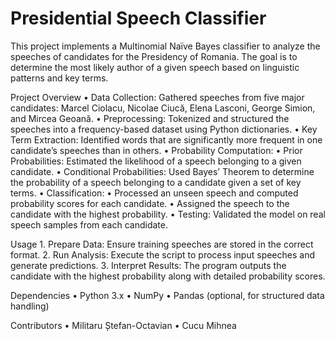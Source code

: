 # Presidential Speech Classifier

This project implements a Multinomial Naïve Bayes classifier to analyze the speeches of candidates for the Presidency of Romania. The goal is to determine the most likely author of a given speech based on linguistic patterns and key terms.

Project Overview
	•	Data Collection: Gathered speeches from five major candidates: Marcel Ciolacu, Nicolae Ciucă, Elena Lasconi, George Simion, and Mircea Geoană.
	•	Preprocessing: Tokenized and structured the speeches into a frequency-based dataset using Python dictionaries.
	•	Key Term Extraction: Identified words that are significantly more frequent in one candidate’s speeches than in others.
	•	Probability Computation:
	•	Prior Probabilities: Estimated the likelihood of a speech belonging to a given candidate.
	•	Conditional Probabilities: Used Bayes’ Theorem to determine the probability of a speech belonging to a candidate given a set of key terms.
	•	Classification:
	•	Processed an unseen speech and computed probability scores for each candidate.
	•	Assigned the speech to the candidate with the highest probability.
	•	Testing: Validated the model on real speech samples from each candidate.

Usage
	1.	Prepare Data: Ensure training speeches are stored in the correct format.
	2.	Run Analysis: Execute the script to process input speeches and generate predictions.
	3.	Interpret Results: The program outputs the candidate with the highest probability along with detailed probability scores.

Dependencies
	•	Python 3.x
	•	NumPy
	•	Pandas (optional, for structured data handling)

Contributors
	•	Militaru Ștefan-Octavian
	•	Cucu Mihnea
